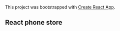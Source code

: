 This project was bootstrapped with [Create React App](https://github.com/facebook/create-react-app).
## React phone store
